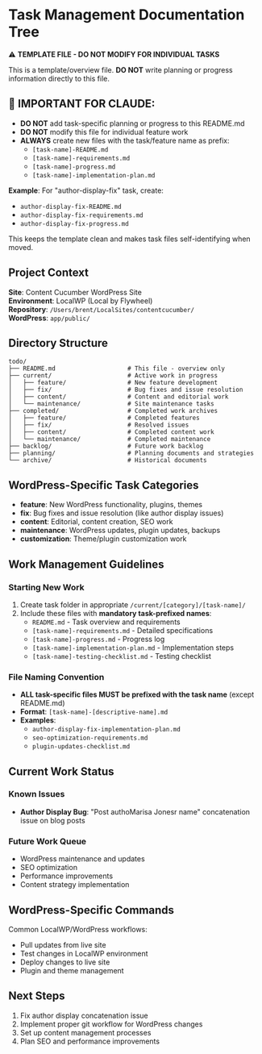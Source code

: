 # Task Management Documentation Tree

⚠️ **TEMPLATE FILE - DO NOT MODIFY FOR INDIVIDUAL TASKS**

This is a template/overview file. **DO NOT** write planning or progress information directly to this file.

## 🚨 **IMPORTANT FOR CLAUDE:**
- **DO NOT** add task-specific planning or progress to this README.md
- **DO NOT** modify this file for individual feature work
- **ALWAYS** create new files with the task/feature name as prefix:
  - `[task-name]-README.md`
  - `[task-name]-requirements.md`
  - `[task-name]-progress.md`
  - `[task-name]-implementation-plan.md`

**Example**: For "author-display-fix" task, create:
- `author-display-fix-README.md`
- `author-display-fix-requirements.md`
- `author-display-fix-progress.md`

This keeps the template clean and makes task files self-identifying when moved.

## Project Context

**Site**: Content Cucumber WordPress Site  
**Environment**: LocalWP (Local by Flywheel)  
**Repository**: `/Users/brent/LocalSites/contentcucumber/`  
**WordPress**: `app/public/`

## Directory Structure

```
todo/
├── README.md                    # This file - overview only
├── current/                     # Active work in progress
│   ├── feature/                 # New feature development
│   ├── fix/                     # Bug fixes and issue resolution
│   ├── content/                 # Content and editorial work
│   └── maintenance/             # Site maintenance tasks
├── completed/                   # Completed work archives
│   ├── feature/                 # Completed features
│   ├── fix/                     # Resolved issues
│   ├── content/                 # Completed content work
│   └── maintenance/             # Completed maintenance
├── backlog/                     # Future work backlog
├── planning/                    # Planning documents and strategies
└── archive/                     # Historical documents
```

## WordPress-Specific Task Categories

- **feature**: New WordPress functionality, plugins, themes
- **fix**: Bug fixes and issue resolution (like author display issues)
- **content**: Editorial, content creation, SEO work
- **maintenance**: WordPress updates, plugin updates, backups
- **customization**: Theme/plugin customization work

## Work Management Guidelines

### Starting New Work
1. Create task folder in appropriate `/current/[category]/[task-name]/`
2. Include these files with **mandatory task-prefixed names**:
   - `README.md` - Task overview and requirements
   - `[task-name]-requirements.md` - Detailed specifications
   - `[task-name]-progress.md` - Progress log
   - `[task-name]-implementation-plan.md` - Implementation steps
   - `[task-name]-testing-checklist.md` - Testing checklist

### File Naming Convention
- **ALL task-specific files MUST be prefixed with the task name** (except README.md)
- **Format**: `[task-name]-[descriptive-name].md`
- **Examples**: 
  - `author-display-fix-implementation-plan.md`
  - `seo-optimization-requirements.md`
  - `plugin-updates-checklist.md`

## Current Work Status

### Known Issues
- **Author Display Bug**: "Post authoMarisa Jonesr name" concatenation issue on blog posts

### Future Work Queue
- WordPress maintenance and updates
- SEO optimization
- Performance improvements
- Content strategy implementation

## WordPress-Specific Commands

Common LocalWP/WordPress workflows:
- Pull updates from live site
- Test changes in LocalWP environment
- Deploy changes to live site
- Plugin and theme management

## Next Steps

1. Fix author display concatenation issue
2. Implement proper git workflow for WordPress changes
3. Set up content management processes
4. Plan SEO and performance improvements